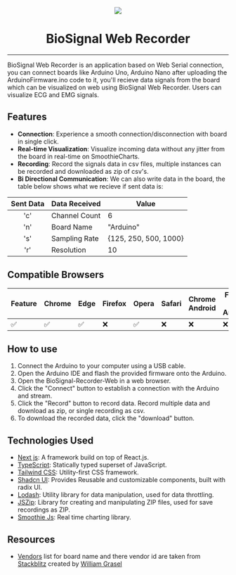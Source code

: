 <p align="center">
  <img src="https://github.com/akadeepesh/biosignal-recorder-web-private/assets/100466756/95cad4a8-8fbb-4662-afb6-414be104f69d"><br>
   <h1 align="center">BioSignal Web Recorder</h1><hr>
</p>

BioSignal Web Recorder is an application based on Web Serial connection, you can connect boards like Arduino Uno, Arduino Nano after uploading the ArduinoFirmware.ino code to it, you'll recieve data signals from the board which can be visualized on web using BioSignal Web Recorder. Users can visualize ECG and EMG signals.

## Features

- **Connection**: Experience a smooth connection/disconnection with board in single click.
- **Real-time Visualization**: Visualize incoming data without any jitter from the board in real-time on SmoothieCharts.
- **Recording**: Record the signals data in csv files, multiple instances can be recorded and downloaded as zip of csv's.
- **Bi Directional Communication**: We can also write data in the board, the table below shows what we recieve if sent data is:
<div>

| Sent Data | Data Received | Value                 |
| :-------: | ------------- | --------------------- |
|    'c'    | Channel Count | 6                     |
|    'n'    | Board Name    | "Arduino"             |
|    's'    | Sampling Rate | {125, 250, 500, 1000} |
|    'r'    | Resolution    | 10                    |

</div>

## Compatible Browsers

| Feature | Chrome | Edge | Firefox | Opera | Safari | Chrome Android | Firefox for Android | Safari iOS | Samsung Internet | WebView Android |
| ------- | ------ | ---- | ------- | ----- | ------ | -------------- | ------------------- | ---------- | ---------------- | --------------- |
| ✅      | ✅     | ✅   | ❌      | ✅    | ❌     | ❌             | ❌                  | ❌         | ❌               | ❌              |

## How to use

1. Connect the Arduino to your computer using a USB cable.
2. Open the Arduino IDE and flash the provided firmware onto the Arduino.
3. Open the BioSignal-Recorder-Web in a web browser.
4. Click the "Connect" button to establish a connection with the Arduino and stream.
5. Click the "Record" button to record data. Record multiple data and download as zip, or single recording as csv.
6. To download the recorded data, click the "download" button.

## Technologies Used

- [Next js](https://nextjs.org/): A framework build on top of React.js.
- [TypeScript](https://www.typescriptlang.org/): Statically typed superset of JavaScript.
- [Tailwind CSS](https://tailwindcss.com/): Utility-first CSS framework.
- [Shadcn UI](https://tailwindcss.com/): Provides Reusable and customizable components, built with radix UI.
- [Lodash](https://lodash.com/): Utility library for data manipulation, used for data throttling.
- [JSZip](https://stuk.github.io/jszip/): Library for creating and manipulating ZIP files, used for save recordings as ZIP.
- [Smoothie Js](http://smoothiecharts.org/): Real time charting library.

## Resources

- [Vendors](https://github.com/akadeepesh/biosignal-recorder-web-private/blob/master/src/components/vendors.ts) list for board name and there vendor id are taken from [Stackblitz](https://stackblitz.com/edit/typescript-web-serial?file=vendors.ts) created by [William Grasel](https://github.com/willgm)
